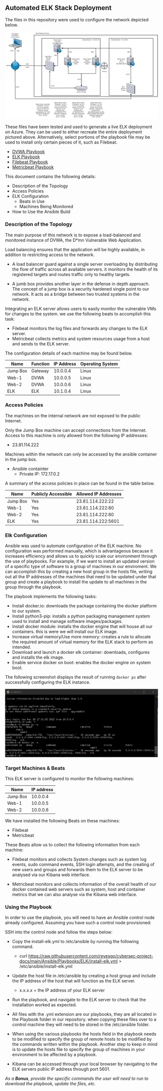 ## Automated ELK Stack Deployment

The files in this repository were used to configure the network depicted below.

![ELK network Diagram](https://github.com/reyesgo/cybersec-project-docs/blob/main/Diagrams/ELK%20Network%20Diagram%20Updated.jpg)

These files have been tested and used to generate a live ELK deployment on Azure. They can be used to either recreate the entire deployment pictured above. Alternatively, select portions of the playbook file may be used to install only certain pieces of it, such as Filebeat.

- [DVWA Playbook](https://github.com/reyesgo/cybersec-project-docs/tree/main/Ansible/Playbooks/DVWA)
- [ELK Playbook](https://github.com/reyesgo/cybersec-project-docs/tree/main/Ansible/Playbooks/ELK)
- [Filebeat Playbook](https://github.com/reyesgo/cybersec-project-docs/tree/main/Ansible/Playbooks/Filebeat)
- [Metricbeat Playbook](https://github.com/reyesgo/cybersec-project-docs/tree/main/Ansible/Playbooks/Metricbeat)

This document contains the following details:
- Description of the Topology
- Access Policies
- ELK Configuration
  - Beats in Use
  - Machines Being Monitored
- How to Use the Ansible Build


### Description of the Topology

The main purpose of this network is to expose a load-balanced and monitored instance of DVWA, the D*mn Vulnerable Web Application.

Load balancing ensures that the application will be highly available, in addition to restricting access to the network. 

- A load balancer guard against a single server overloading by distributing the flow of traffic across all available servers. it monitors the health of its registered targets and routes traffic only to healthy targets. 
  
- A jumb box provides another layer in the defense in depth approach. The concept of a jump box is a security hardened single point to our network. It acts as a bridge between two trusted systems in the network.  

Integrating an ELK server allows users to easily monitor the vulnerable VMs for changes to the system. we use the following beats to accomplish this task:

 -  Filebeat monitors the log files and forwards any changes to the ELK server.
 -  Metricbeat collects metrics and system resources usage from a host and sends to the ELK server.

The configuration details of each machine may be found below.

| Name     | Function | IP Address | Operating System |
|----------|----------|------------|------------------|
| Jump Box | Gateway  | 10.0.0.4   | Linux            |
| Web-1    | DVWA     | 10.0.0.5   | Linux            |
| Web-2    | DVWA     | 10.0.0.6   | Linux            |
| ELK      | ELK      | 10.1.0.4   | Linux            |

### Access Policies

The machines on the internal network are not exposed to the public Internet. 

Only the Jump Box machine can accept connections from the Internet. Access to this machine is only allowed from the following IP addresses:
- 23.81.114.222

Machines within the network can only be accessed by the ansible container in the jump box.

- Ansible containter
  - Private IP: 172.17.0.2 

A summary of the access policies in place can be found in the table below.

| Name     | Publicly Accessible | Allowed IP Addresses |
|----------|---------------------|----------------------|
| Jump Box | Yes                 | 23.81.114.222:22     |
| Web-1    | Yes                 | 23.81.114.222:80     |
| Web-2    | Yes                 | 23.81.114.222:80     |
| ELK      | Yes                 | 23.81.114.222:5601   |

### Elk Configuration

Ansible was used to automate configuration of the ELK machine. No configuration was performed manually, which is advantageous because it increases efficiency and allows us to quickly scale our environment through the use of playbooks. For example, if we want to install an updated version of a specific type of software to a group of machines in our enviroment. We can accomplish this by creating a new host group in the hosts file, writing out all the IP addresses of the machines that need to be updated under that group and create a playbook to install the update to all machines in the group through the playbook. 

The playbook implements the following tasks:
- Install docker.io: downloads the package containing the docker platform to our system. 
- Install python3-pip: installs a python packaging management system used to install and manage software images/packages.
- Install docker module: installs the docker engine that will house all our containers. this is were we will install our ELK image.
- Increase virtual memory/Use more memory: creates a rule to allocate the required amount of virtual memory for the ELK stack to perform as intended.
- Download and launch a docker elk container: downloads, configures and installs the elk image.  
- Enable service docker on boot: enables the docker engine on system boot.

The following screenshot displays the result of running `docker ps` after successfully configuring the ELK instance.

![screenshot of docker ps output](https://github.com/reyesgo/cybersec-project-docs/blob/main/Images/elk-container.png)

### Target Machines & Beats
This ELK server is configured to monitor the following machines:

| Name     | IP address |
|----------|------------|
| Jump Box | 10.0.0.4   |
| Web-1    | 10.0.0.5   |
| Web-2    | 10.0.0.6   |

We have installed the following Beats on these machines:
- Filebeat
- Metricbeat

These Beats allow us to collect the following information from each machine:

- Filebeat monitors and collects System changes such as system log events, sudo command events, SSH login attempts, and the creating of new users and groups and forwards them to the ELK server to be analysed via our Kibana web interface.
 
- Metricbeat monitors and collects information of the overall health of our docker contained web servers such as system, host and container metrics that we can also analyse via the Kibana web interface.

### Using the Playbook
In order to use the playbook, you will need to have an Ansible control node already configured. Assuming you have such a control node provisioned: 

SSH into the control node and follow the steps below:

- Copy the install-elk.yml to /etc/ansible by running the following command.
  - curl https://raw.githubusercontent.com/reyesgo/cybersec-project-docs/main/Ansible/Playbooks/ELK/install-elk.yml > /etc/ansible/install-elk.yml

- Update the host file in /etc/ansible by creating a host group and include the IP address of the host that will function as the ELK server.
  - x.x.x.x = the IP address of your ELK server

- Run the playbook, and navigate to the ELK server to check that the installation worked as expected.

- All files with the .yml extension are our playbooks, they are all located in the Playbook folder in our repository. when copying these files over to a control machine they will need to be stored in the /etc/ansible folder.

- When using the various playbooks the hosts field in the playbook needs to be modified to specify the group of remote hosts to be modified by the commands written within the playbook. Another step to keep in mind is to update the hosts file to specify the group of machines in your environment to be affected by a playbook.   

- Kibana can be accessed through your local browser by navigating to the ELK servers public IP address through port 5601.

_As a **Bonus**, provide the specific commands the user will need to run to download the playbook, update the files, etc._


